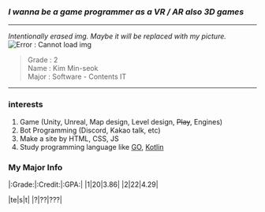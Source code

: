 ### ***I wanna be a game programmer as a VR / AR also 3D games***
- - -

*Intentionally erased img. Maybe it will be replaced with my picture.*   
![Error : Cannot load img]()


> Grade : 2   
> Name : Kim Min-seok    
> Major : Software - Contents IT    
- - -

### interests
1. Game (Unity, Unreal, Map design, Level design, ~~Play~~, Engines)  
2. Bot Programming (Discord, Kakao talk, etc)
3. Make a site by HTML, CSS, JS
4. Study programming language like [GO](https://golang.org/), [Kotlin](https://kotlinlang.org/)    

### My Major Info

|:Grade:|:Credit:|:GPA:|
|1|20|3.86|
|2|22|4.29|


|te|s|t|
|?|??|???|
